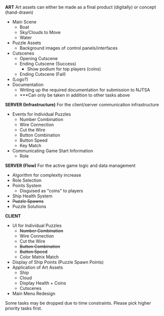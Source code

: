 __**ART**__
Art assets can either be made as a final product (digitally) or concept (hand-drawn)
- Main Scene
    - Boat
    - Sky/Clouds to Move
    - Water
- Puzzle Assets
    - Background images of control panels/interfaces
- Cutscenes
    - Opening Cutscene
    - Ending Cutscene (Success)
        - Show podium for top players (coins)
    - Ending Cutscene (Fail)
- (Logo?)
- Documentation
    - Writing up the required documentation for submission to NJTSA
    - ***Can only be taken in addition to other tasks above


__**SERVER (Infrastructure)**__
For the client/server communication infrastructure
- Events for Individual Puzzles
    - Number Combination
    - Wire Connection
    - Cut the Wire
    - Button Combination
    - Button Speed
    - Key Match
- Communicating Game Start Information
    - Role


__**SERVER (Flow)**__
For the active game logic and data management
- Algorithm for complexity increase
- Role Selection
- Points System
    - Disguised as "coins" to players
- Ship Health System
- ~~Puzzle Spawns~~
- Puzzle Solutions



__**CLIENT**__
- UI for Individual Puzzles
    - ~~Number Combination~~
    - Wire Connection
    - Cut the Wire
    - ~~Button Combination~~
    - ~~Button Speed~~
    - Color Matrix Match
- Display of Ship Points (Puzzle Spawn Points)
- Application of Art Assets
    - Ship
    - Cloud
    - Display Health + Coins
    - Cutscenes
- Main Menu Redesign


Some tasks may be dropped due to time constraints. Please pick higher priority tasks first.
